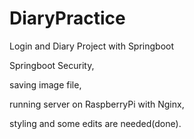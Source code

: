 # DiaryPractice
 Login and Diary Project with Springboot
 
 Springboot Security,
 
 saving image file,
 
 running server on RaspberryPi with Nginx,
 
 styling and some edits are needed(done).
